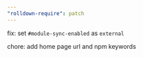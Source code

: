 ```yaml
---
"rolldown-require": patch
---
```


fix: set `#module-sync-enabled` as `external`

chore: add home page url and npm keywords
